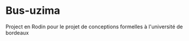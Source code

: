 Bus-uzima
=========

Project en Rodin pour le projet de conceptions formelles à l'université de bordeaux

